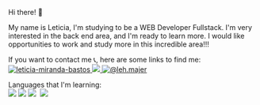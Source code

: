 Hi there! 🐒

My name is Leticia, I'm studying to be a WEB Developer Fullstack. I'm very interested in the back end area, and I'm ready to learn more.  I would like opportunities to work and study more in this incredible area!!!

If you want to contact me 📞, here are some links to find me: <br>
<a href="https://linkedin.com/in/leticia-miranda-bastos" target="blank"><img src="https://img.shields.io/badge/LinkedIn-0077B5?style=for-the-badge&logo=linkedin&logoColor=white" alt="leticia-miranda-bastos"/> 
  <a href="mailto:lehmirandabastos@gmail.com"><img src="https://img.shields.io/badge/Gmail-D14836?style=for-the-badge&logo=gmail&logoColor=white"/>
  <a href="https://www.instagram.com/leh.majer" target="blank"><img src="https://img.shields.io/badge/Instagram-E4405F?style=for-the-badge&logo=instagram&logoColor=white" alt="@leh.majer"/></a> 

<div>
Languages that I'm learning:<br>
    <img src="https://img.shields.io/badge/Java-ED8B00?style=for-the-badge&logo=openjdk&logoColor=white"/>
    <img src="https://img.shields.io/badge/JavaScript-F7DF1E?style=for-the-badge&logo=javascript&logoColor=black"/>
    <img src="https://img.shields.io/badge/HTML-239120?style=for-the-badge&logo=html5&logoColor=white"/>
    <img scr="https://img.shields.io/badge/CSS3-1572B6?style=for-the-badge&logo=css3&logoColor=white"/>
    <img src="https://img.shields.io/badge/CSS-239120?&style=for-the-badge&logo=css3&logoColor=white"/>
</div>
